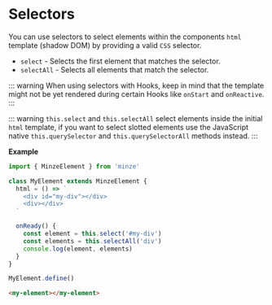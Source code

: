 # Selectors

You can use selectors to select elements within the components `html` template (shadow DOM) by providing a valid `CSS` selector.

- `select` - Selects the first element that matches the selector.
- `selectAll` - Selects all elements that match the selector.

::: warning
When using selectors with Hooks, keep in mind that the template might not be yet rendered during certain Hooks like `onStart` and `onReactive`.
:::

::: warning
`this.select` and `this.selectAll` select elements inside the initial `html` template, if you want to select slotted elements use the JavaScript native `this.querySelector` and `this.querySelectorAll` methods instead.
:::

**Example**

```js
import { MinzeElement } from 'minze'

class MyElement extends MinzeElement {
  html = () => `
    <div id="my-div"></div>
    <div></div>
  `

  onReady() {
    const element = this.select('#my-div')
    const elements = this.selectAll('div')
    console.log(element, elements)
  }
}

MyElement.define()
```

```html
<my-element></my-element>
```
